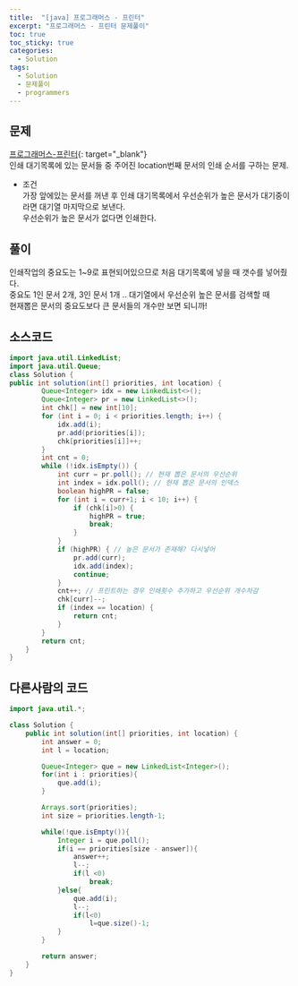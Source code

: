 ```yaml
---
title:  "[java] 프로그래머스 - 프린터"
excerpt: "프로그래머스 - 프린터 문제풀이"
toc: true
toc_sticky: true
categories:
  - Solution
tags:
  - Solution
  - 문제풀이
  - programmers
---
```

## 문제  
[프로그래머스-프린터](https://programmers.co.kr/learn/courses/30/lessons/42587?language=java){: target="_blank"}  
인쇄 대기목록에 있는 문서들 중 주어진 location번째 문서의 인쇄 순서를 구하는 문제.  
* 조건  
가장 앞에있는 문서를 꺼낸 후 인쇄 대기목록에서 우선순위가 높은 문서가 대기중이라면 대기열 마지막으로 보낸다.  
우선순위가 높은 문서가 없다면 인쇄한다.  


## 풀이  

인쇄작업의 중요도는 1~9로 표현되어있으므로 처음 대기목록에 넣을 때 갯수를 넣어줬다.  
중요도 1인 문서 2개, 3인 문서 1개 ..
대기열에서 우선순위 높은 문서를 검색할 때  
현재뽑은 문서의 중요도보다 큰 문서들의 개수만 보면 되니까!  

## 소스코드  
```java
import java.util.LinkedList;
import java.util.Queue;
class Solution {
public int solution(int[] priorities, int location) {
		Queue<Integer> idx = new LinkedList<>();
		Queue<Integer> pr = new LinkedList<>();
		int chk[] = new int[10];
		for (int i = 0; i < priorities.length; i++) {
			idx.add(i);
			pr.add(priorities[i]);
			chk[priorities[i]]++;
		}
		int cnt = 0;
		while (!idx.isEmpty()) {
			int curr = pr.poll(); // 현재 뽑은 문서의 우선순위
			int index = idx.poll(); // 현재 뽑은 문서의 인덱스
			boolean highPR = false;
			for (int i = curr+1; i < 10; i++) {
				if (chk[i]>0) {
					highPR = true;
					break;
				}
			}
			if (highPR) { // 높은 문서가 존재해? 다시넣어
				pr.add(curr);
				idx.add(index);
				continue;
			}
			cnt++; // 프린트하는 경우 인쇄횟수 추가하고 우선순위 개수차감
			chk[curr]--;
			if (index == location) {
				return cnt;
			}
		}
		return cnt;
	}
}
```

## 다른사람의 코드  
```java
import java.util.*;

class Solution {
    public int solution(int[] priorities, int location) {
        int answer = 0;
        int l = location;

        Queue<Integer> que = new LinkedList<Integer>();
        for(int i : priorities){
            que.add(i);
        }

        Arrays.sort(priorities);
        int size = priorities.length-1;

        while(!que.isEmpty()){
            Integer i = que.poll();
            if(i == priorities[size - answer]){
                answer++;
                l--;
                if(l <0)
                    break;
            }else{
                que.add(i);
                l--;
                if(l<0)
                    l=que.size()-1;
            }
        }

        return answer;
    }
}
```
